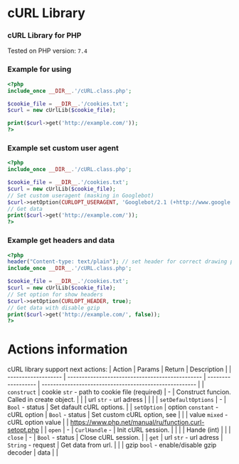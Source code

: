 # cURL Library
### cURL Library for PHP
Tested on PHP version: `7.4`

### Example for using
```PHP
<?php
include_once __DIR__.'/cURL.class.php';

$cookie_file = __DIR__.'/cookies.txt';
$curl = new cUrlLib($cookie_file);

print($curl->get('http://example.com/'));
?>
```

### Example set custom user agent
```PHP
<?php
include_once __DIR__.'/cURL.class.php';

$cookie_file = __DIR__.'/cookies.txt';
$curl = new cUrlLib($cookie_file);
// Set custom useragent (masking in Googlebot)
$curl->setOption(CURLOPT_USERAGENT, 'Googlebot/2.1 (+http://www.google.com/bot.html)');
// Get data
print($curl->get('http://example.com/'));
?>
```

### Example get headers and data
```PHP
<?php
header("Content-type: text/plain"); // set header for correct drawing page
include_once __DIR__.'/cURL.class.php';

$cookie_file = __DIR__.'/cookies.txt';
$curl = new cUrlLib($cookie_file);
// Set option for show headers
$curl->setOption(CURLOPT_HEADER, true);
// Get data with disable gzip
print($curl->get('http://example.com/', false));
?>
```

# Actions information
cURL library support next actions:
| Action              | Params                                          | Return             | Description                                            |
| ------------------- | ----------------------------------------------- | ------------------ | ------------------------------------------------------ |
| `construct`         |   cookie `str` - path to cookie file (required) | -                  | Construct funcion. Called in create object.            |
|                     |   url `str` - url adress                        |                    |                                                        |
| `setDefaultOptions` | -                                               | `Bool` - status    | Set dafault cURL options.                              |
| `setOption`         |   option `constant` - cURL option               | `Bool` - status    | Set custom cURL option, see                            |
|                     |   value `mixed` - cURL option value             |                    | https://www.php.net/manual/ru/function.curl-setopt.php |
| `open`              | -                                               | `CurlHandle` -     | Init cURL session.                                     |
|                     |                                                 | Hande (int)        |                                                        |
| `close`             | -                                               | `Bool` - status    | Close cURL session.                                    |
| `get`               |   url `str` - url adress                        | `String` - request | Get data from url.                                     |
|                     |   gzip `bool` - enable/disable gzip decoder     | data               |                                                        |

